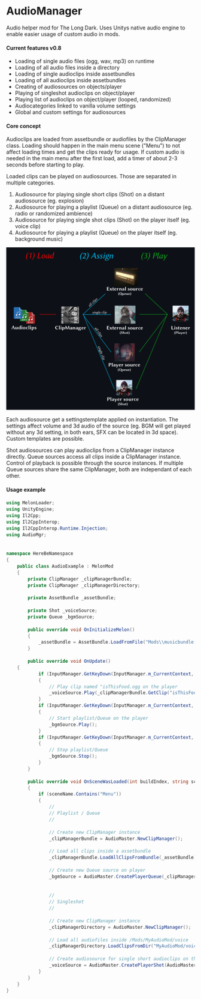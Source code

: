 
# AudioManager
Audio helper mod for The Long Dark. Uses Unitys native audio engine to enable easier usage of custom audio in mods.

#### Current features v0.8
- Loading of single audio files (ogg, wav, mp3) on runtime
- Loading of all audio files inside a directory
- Loading of single audioclips inside assetbundles
- Loading of all audioclips inside assetbundles
- Creating of audiosources on objects/player
- Playing of singleshot audioclips on object/player
- Playing list of audioclips on object/player (looped, randomized)
- Audiocategories linked to vanilla volume settings
- Global and custom settings for audiosources

#### Core concept
Audioclips are loaded from assetbundle or audiofiles by the ClipManager class. Loading should happen in the main menu scene ("Menu") to not affect loading times and get the clips ready for usage. If custom audio is needed in the main menu after the first load, add a timer of about 2-3 seconds before starting to play.

Loaded clips can be played on audiosources. Those are separated in multiple categories.

 1. Audiosource for playing single short clips (Shot) on a distant audiosource (eg. explosion)
 2. Audiosource for playing a playlist (Queue) on a distant audiosource (eg. radio or randomized ambience)
 3. Audiosource for playing single shot clips (Shot) on the player itself (eg. voice clip)
 4. Audiosource for playing a playlist (Queue) on the player itself (eg. background music)
 
 ![Screenshot](https://github.com/DigitalzombieTLD/AudioManager/raw/main/overview.png)
 
 Each audiosource get a settingstemplate applied on instantiation. The settings affect volume and 3d audio of the source (eg. BGM will get played without any 3d setting, in both ears, SFX can be located in 3d space). Custom templates are possible.

Shot audiosources can play audioclips from a ClipManager instance directly. Queue sources access all clips inside a ClipManager instance. Control of playback is possible through the source instances. If multiple Queue sources share the same ClipManager, both are independant of each other.

#### Usage example

```csharp
using MelonLoader;
using UnityEngine;
using Il2Cpp;
using Il2CppInterop;
using Il2CppInterop.Runtime.Injection;
using AudioMgr;


namespace HereBeNamespace
{
	public class AudioExample : MelonMod
	{      
        private ClipManager _clipManagerBundle;
        private ClipManager _clipManagerDirectory;

        private AssetBundle _assetBundle;

        private Shot _voiceSource;
        private Queue _bgmSource;

        public override void OnInitializeMelon()
        {
            _assetBundle = AssetBundle.LoadFromFile("Mods\\musicbundle.unity3d");
        }

        public override void OnUpdate()
	{
            if (InputManager.GetKeyDown(InputManager.m_CurrentContext, KeyCode.Keypad0))
            {
                // Play clip named "isThisFood.ogg on the player
                _voiceSource.Play(_clipManagerBundle.GetClip("isThisFood.ogg"));                
            }
            if (InputManager.GetKeyDown(InputManager.m_CurrentContext, KeyCode.Keypad1))
            {
                // Start playlist/Queue on the player
                _bgmSource.Play();
            }
            if (InputManager.GetKeyDown(InputManager.m_CurrentContext, KeyCode.Keypad2))
            {
                // Stop playlist/Queue
                _bgmSource.Stop();
            }
        }

        public override void OnSceneWasLoaded(int buildIndex, string sceneName)
        { 
            if (sceneName.Contains("Menu"))
            {
                //
                // Playlist / Queue
                //

                // Create new ClipManager instance
                _clipManagerBundle = AudioMaster.NewClipManager();

                // Load all clips inside a assetbundle
                _clipManagerBundle.LoadAllClipsFromBundle(_assetBundle);

                // Create new Queue source on player
                _bgmSource = AudioMaster.CreatePlayerQueue(_clipManagerBundle, 3f, Queue.Loop.All, AudioMaster.SourceType.BGM);
                

                //
                // Singleshot
                //

                // Create new ClipManager instance
                _clipManagerDirectory = AudioMaster.NewClipManager();

                // Load all audiofiles inside /Mods/MyAudioMod/voice
                _clipManagerDirectory.LoadClipsFromDir("MyAudioMod/voice", ClipManager.LoadType.Compressed);

                // Create audiosource for single short audioclips on the player
                _voiceSource = AudioMaster.CreatePlayerShot(AudioMaster.SourceType.Voice);
            }
        }
    }
}
```

